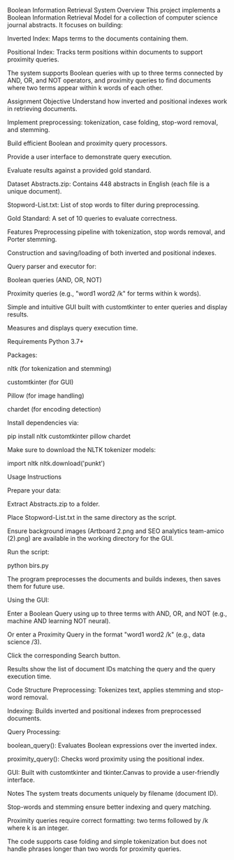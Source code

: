 Boolean Information Retrieval System
Overview
This project implements a Boolean Information Retrieval Model for a collection of computer science journal abstracts. It focuses on building:

Inverted Index: Maps terms to the documents containing them.

Positional Index: Tracks term positions within documents to support proximity queries.

The system supports Boolean queries with up to three terms connected by AND, OR, and NOT operators, and proximity queries to find documents where two terms appear within k words of each other.

Assignment Objective
Understand how inverted and positional indexes work in retrieving documents.

Implement preprocessing: tokenization, case folding, stop-word removal, and stemming.

Build efficient Boolean and proximity query processors.

Provide a user interface to demonstrate query execution.

Evaluate results against a provided gold standard.

Dataset
Abstracts.zip: Contains 448 abstracts in English (each file is a unique document).

Stopword-List.txt: List of stop words to filter during preprocessing.

Gold Standard: A set of 10 queries to evaluate correctness.

Features
Preprocessing pipeline with tokenization, stop words removal, and Porter stemming.

Construction and saving/loading of both inverted and positional indexes.

Query parser and executor for:

Boolean queries (AND, OR, NOT)

Proximity queries (e.g., "word1 word2 /k" for terms within k words).

Simple and intuitive GUI built with customtkinter to enter queries and display results.

Measures and displays query execution time.

Requirements
Python 3.7+

Packages:

nltk (for tokenization and stemming)

customtkinter (for GUI)

Pillow (for image handling)

chardet (for encoding detection)

Install dependencies via:

pip install nltk customtkinter pillow chardet

Make sure to download the NLTK tokenizer models:

import nltk
nltk.download('punkt')

Usage Instructions

Prepare your data:

Extract Abstracts.zip to a folder.

Place Stopword-List.txt in the same directory as the script.

Ensure background images (Artboard 2.png and SEO analytics team-amico (2).png) are available in the working directory for the GUI.

Run the script:

python birs.py


The program preprocesses the documents and builds indexes, then saves them for future use.

Using the GUI:

Enter a Boolean Query using up to three terms with AND, OR, and NOT (e.g., machine AND learning NOT neural).

Or enter a Proximity Query in the format "word1 word2 /k" (e.g., data science /3).

Click the corresponding Search button.

Results show the list of document IDs matching the query and the query execution time.

Code Structure
Preprocessing: Tokenizes text, applies stemming and stop-word removal.

Indexing: Builds inverted and positional indexes from preprocessed documents.

Query Processing:

boolean_query(): Evaluates Boolean expressions over the inverted index.

proximity_query(): Checks word proximity using the positional index.

GUI: Built with customtkinter and tkinter.Canvas to provide a user-friendly interface.


Notes
The system treats documents uniquely by filename (document ID).

Stop-words and stemming ensure better indexing and query matching.

Proximity queries require correct formatting: two terms followed by /k where k is an integer.

The code supports case folding and simple tokenization but does not handle phrases longer than two words for proximity queries.

